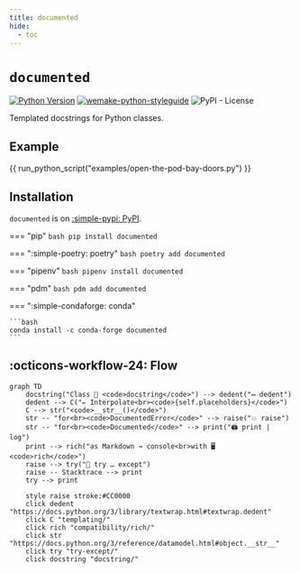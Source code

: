 ```yaml
---
title: documented
hide:
  - toc
---
```


# `documented`

[![Python Version](https://img.shields.io/pypi/pyversions/documented.svg)](https://pypi.org/project/documented/)
[![wemake-python-styleguide](https://img.shields.io/badge/style-wemake-000000.svg)](https://github.com/wemake-services/wemake-python-styleguide)
![PyPI - License](https://img.shields.io/pypi/l/documented)

Templated docstrings for Python classes.

## Example

{{ run_python_script("examples/open-the-pod-bay-doors.py") }}

## Installation

`documented` is on [:simple-pypi: PyPI](https://pypi.org/project/documented).

=== "pip"
    ```bash
    pip install documented
    ```

=== ":simple-poetry: poetry"
    ```bash
    poetry add documented
    ```

=== "pipenv"
    ```bash
    pipenv install documented
    ```

=== "pdm"
    ```bash
    pdm add documented
    ```

=== ":simple-condaforge: conda"

    ```bash
    conda install -c conda-forge documented
    ```


## :octicons-workflow-24: Flow

```mermaid
graph TD
    docstring("Class 📝 <code>docstring</code>") --> dedent("↤ dedent")
    dedent --> C("✏️ Interpolate<br><code>{self.placeholders}</code>")
    C --> str("<code>__str__()</code>")
    str -- "for<br><code>DocumentedError</code>" --> raise("💥 raise")
    str -- "for<br><code>Documented</code>" --> print("🖨️ print | log")
    print --> rich("as Markdown → console<br>with 🖥️ <code>rich</code>")
    raise --> try("🏀 try … except")
    raise -- Stacktrace --> print
    try --> print
    
    style raise stroke:#CC0000
    click dedent "https://docs.python.org/3/library/textwrap.html#textwrap.dedent"
    click C "templating/"
    click rich "compatibility/rich/"
    click str "https://docs.python.org/3/reference/datamodel.html#object.__str__"
    click try "try-except/"
    click docstring "docstring/"
    
```
